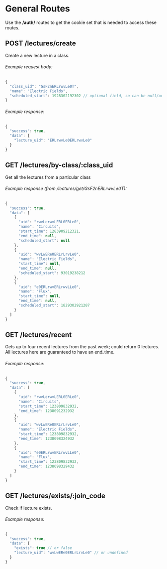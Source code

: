 # General Routes

Use the **/auth/** routes to get the cookie set that is needed to access these routes.

## POST /lectures/create

Create a new lecture in a class.

###### Example request body:

```javascript
{
  "class_uid": "GsF2nERLrwvLe0T",
  "name": "Electric Fields",
  "scheduled_start": 1928302192302 // optional field, so can be null/undefined
}
```

###### Example response:

```javascript
{
  "success": true,
  "data": {
    "lecture_uid": "ERLrwvLe0ERLrwvLe0"
  }
}
```

## GET /lectures/by-class/:class_uid

Get all the lectures from a particular class

###### Example response (from /lectures/get/GsF2nERLrwvLe0T):

```javascript
{
  "success": true,
  "data": [
    {
      "uid": "rwvLerwvLERL0ERLe0",
      "name": "Circuits",
      "start_time": 1283909212321,
      "end_time": null,
      "scheduled_start": null
    },
    {
      "uid": "wvLwERe0ERLrLrvLe0",
      "name": "Electric Fields",
      "start_time": null,
      "end_time": null,
      "scheduled_start": 93019238212
    },
    {
      "uid": "e0ERLrwvERLrwvLLe0",
      "name": "Flux",
      "start_time": null,
      "end_time": null,
      "scheduled_start": 1829302921287
    }
  ]
}
```

## GET /lectures/recent

Gets up to four recent lectures from the past week; could return 0 lectures. All lectures here are guaranteed to have an end_time.

###### Example response:
```javascript
{
  "success": true,
  "data": [
    {
      "uid": "rwvLerwvLERL0ERLe0",
      "name": "Circuits",
      "start_time": 123809832932,
      "end_time": 1238091232932
    },
    {
      "uid": "wvLwERe0ERLrLrvLe0",
      "name": "Electric Fields",
      "start_time": 123809832932,
      "end_time": 1238098324932
    },
    {
      "uid": "e0ERLrwvERLrwvLLe0",
      "name": "Flux",
      "start_time": 123809832932,
      "end_time": 1238098329432
    }
  ]
}
```

## GET /lectures/exists/:join_code

Check if lecture exists.

###### Example response:

```javascript
{
  "success": true,
  "data": {
    "exists": true // or false
    "lecture_uid": "wvLwERe0ERLrLrvLe0" // or undefined
  }
}
```
